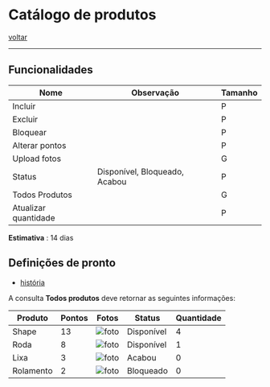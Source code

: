 # Catálogo de produtos

[voltar](/./README.md)

---

## Funcionalidades

| Nome | Observação | Tamanho
| --- | --- | ---
| Incluir | | P
| Excluir | | P
| Bloquear | | P
|Alterar pontos | | P
| Upload fotos | | G
|Status |Disponível, Bloqueado, Acabou | P
| Todos Produtos | | G
| Atualizar quantidade | | P

**Estimativa** : 14 dias

## Definições de pronto

- [história](../historia/capina.md#catálogo-de-produtos)

A consulta **Todos produtos** deve retornar as seguintes informações:

| Produto | Pontos | Fotos | Status | Quantidade
|--- |--- |--- |--- | ---
| Shape | 13 |![foto](/fotos/shape.png) | Disponível | 4
| Roda | 8 | ![foto](/fotos/roda.png) | Disponível | 1
| Lixa | 3 | ![foto](/fotos/lixa.png) | Acabou | 0
| Rolamento |2 | ![foto](/fotos/rolamento.png) | Bloqueado | 0
